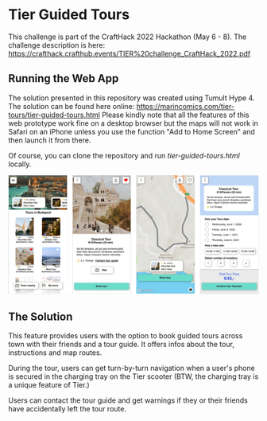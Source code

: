 # Tier Guided Tours

This challenge is part of the CraftHack 2022 Hackathon (May 6 - 8). The challenge description is here: https://crafthack.crafthub.events/TIER%20challenge_CraftHack_2022.pdf

## Running the Web App
The solution presented in this repository was created using Tumult Hype 4. The solution can be found here online: https://marincomics.com/tier-tours/tier-guided-tours.html Please kindly note that all the features of this web prototype work fine on a desktop browser but the maps will not work in Safari on an iPhone unless you use the function "Add to Home Screen" and then launch it from there.

Of course, you can clone the repository and run _tier-guided-tours.html_ locally.

![Tier Guided Tours](screenshots/tier-tours-feature-overview.png)

## The Solution
This feature provides users with the option to book guided tours across town with their friends and a tour guide. It offers infos about the tour, instructions and map routes.

During the tour, users can get turn-by-turn navigation when a user's phone is secured in the charging tray on the Tier scooter (BTW, the charging tray is a unique feature of Tier.)

Users can contact the tour guide and get warnings if they or their friends have accidentally left the tour route.
